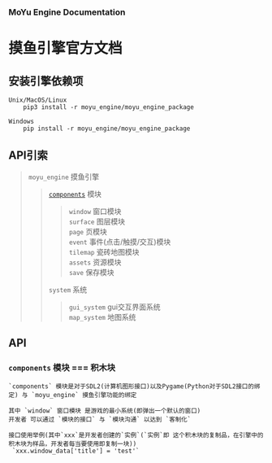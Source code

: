 
### MoYu Engine Documentation
# 摸鱼引擎官方文档

## 安装引擎依赖项

    Unix/MacOS/Linux
        pip3 install -r moyu_engine/moyu_engine_package

    Windows
        pip install -r moyu_engine/moyu_engine_package


## API引索

> `moyu_engine` 摸鱼引擎<br/>
>
>> [`components`](#anchor) 模块<br/>
>>
>>> `window` 窗口模块<br/>
>>> `surface` 图层模块<br/>
>>> `page` 页模块<br/>
>>> `event` 事件(点击/触摸/交互)模块<br/>
>>> `tilemap` 瓷砖地图模块<br/>
>>> `assets` 资源模块<br/>
>>> `save` 保存模块<br/>
>>
>> `system` 系统<br/>
>>
>>> `gui_system` gui交互界面系统<br/>
>>> `map_system` 地图系统<br/>
>>

## API

### <span id = "anchor">`components`</span> 模块 === 积木块<br/>

    `components` 模块是对于SDL2(计算机图形接口)以及Pygame(Python对于SDL2接口的绑定) 与 `moyu_engine` 摸鱼引擎功能的绑定

    其中 `window` 窗口模块 是游戏的最小系统(即弹出一个默认的窗口)
    开发者 可以通过 `模块的接口` 与 `模块沟通` 以达到 `客制化`

    接口使用举例(其中`xxx`是开发者创建的`实例`(`实例`即 这个积木块的复制品，在引擎中的积木块为样品，开发者每当要使用即复制一块))
     `xxx.window_data['title'] = 'test'`